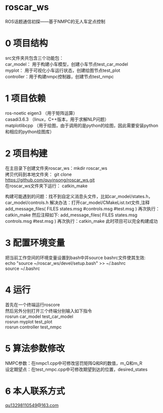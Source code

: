 # roscar_ws
ROS话题通信初探——基于NMPC的无人车定点控制

# 0 项目结构  
src文件夹共包含三个功能包：  
car_model： 用于构建小车模型，创建小车节点test_car_model  
myplot：    用于可视化小车运行状态，创建绘图节点test_plot  
controller：用于构建nmpc控制器，创建节点test_nmpc  

# 1 项目依赖  
ros-noetic 
eigen3         （用于矩阵运算）  
casadi3.6.3    （linux，C++版本，用于求解NLP问题）  
matplotlibcpp  （用于绘图，由于调用的是python的绘图，因此需要安装python和相应的python绘图库）  

# 2 项目构建  
在主目录下创建文件夹roscar_ws：mkdir roscar_ws  
拷贝代码到本地文件夹：         git clone https://github.com/quyinsong/roscar_ws.git  
在roscar_ws文件夹下运行：     catkin_make  

构建可能遇到的问题：找不到自定义消息头文件，比如car_model/states.h，car_model/controls.h
解决办法：打开car_model/CMakeList.txt文件,注释
add_message_files(
  FILES
  states.msg
  #controls.msg
  #test.msg
)
再次执行：catkin_make
然后注释如下:
add_message_files(
  FILES
  states.msg
  controls.msg
  #test.msg
)
再次执行：catkin_make
此时项目可以完全构建成功

# 3 配置环境变量  
把当前工作空间的环境变量设置到bash中并source bashrc文件使其生效:  
echo "source ~/roscar_ws/devel/setup.bash" >> ~/.bashrc  
source ~/.bashrc  

# 4 运行  
首先在一个终端运行roscore  
然后另外分别打开三个终端分别输入如下指令  
rosrun car_model test_car_model  
rosrun myplot test_plot  
rosrun controller test_nmpc  

# 5 算法参数修改  
NMPC参数：在nmpc1.cpp中可修改惩罚矩阵Q和R的数值，m_Q和m_R  
设定期望点：在test_nmpc.cpp中可修改期望到达的位置，desired_states  

# 6 本人联系方式  
qu13298110549@163.com  



